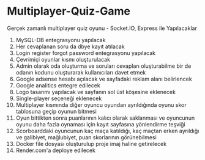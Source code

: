 # Multiplayer-Quiz-Game
Gerçek zamanlı multiplayer quiz oyunu - Socket.IO, Express ile
Yapılacaklar 
1) MySQL-DB entegrasyonu yapılacak
2) Her cevaplanan soru da dbye kayıt atılacak
3) Login register forgot password entegrasyonu yapılacak
4) Çevrimiçi oyunlar kısmı oluşturulacak
5) Admin olarak oda oluşturma ve soruları cevapları oluşturabilme bir de odanın kodunu oluşturarak kullanıcıları davet etmek
6) Google adsense hesabı açılacak ve sayfadaki reklam alanı belirlencek
7) Google analitics entegre edilecek
8) Logo tasarımı yapılacak ve sayfanın sol üst köşesine eklenecek
9) Single-player seçeneği eklenecek
10) Multiplayer kısmında diğer oyuncu oyundan ayrıldığında oyunu skor tablosuna geçip oyunun bitmesi
11) Oyun bittikten sonra puanlarının kalıcı olarak saklanması ve oyuncunun oyunu daha fazla oynaması için kayıt sayfasına yönlendirme teşviği
12) Scorboarddaki oyuncunun kaç maça katıldığı, kaç maçtan erken ayrıldığı ve galibiyet, mağlubiyet, puan skorlarının görünebilmesi
13) Docker file dosyası oluşturulup proje imaj haline getirelecek
14) Render.com'a deploye edilecek
